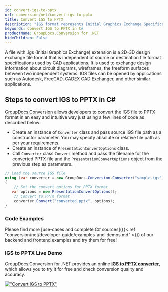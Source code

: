 ```yaml
---
id: convert-igs-to-pptx
url: conversion/net/convert-igs-to-pptx
title: Convert IGS to PPTX
description: "IGS format represents Initial Graphics Exchange Specification (IGES) with .igs extension. Learn how to convert IGS to PPTX file programmatically in C# language using GroupDocs.Conversion for .NET library."
keywords: Convert IGS to PPTX in C#
productName: GroupDocs.Conversion for .NET
hideChildren: False
---
```


A file with .igs (Initial Graphics Exchange) extension is a 2D-3D design exchange file format that is independent of source or destination file format specifications used by CAD applications. It is used to exchange design information about circuit diagrams, wireframes, the freeform surfaces between two independent systems. IGS files can be opened by applications such as Autodesk, FreeCAD, CADEX CAD Exchanger, and other similar applications.

## Steps to convert IGS to PPTX in C#

[GroupDocs.Conversion](https://products.groupdocs.com/conversion/net) allows developers to convert the IGS file to PPTX format in an easy and intuitive way just using a few lines of code as described below:

* Create an instance of `Converter` class and pass source IGS file path as a constructor parameter. You may specify absolute or relative file path as per your requirements. 
* Create an instance of `PresentationConvertOptions` class.
* Call `Converter` class `Convert` method and pass the filename for the converted PPTX file and the `PresentationConvertOptions` object from the previous step as parameters.

```csharp
// Load the source IGS file
using (var converter = new GroupDocs.Conversion.Converter("sample.igs"))
{
    // Set the convert options for PPTX format
   var options = new PresentationConvertOptions();
    // Convert to PPTX format
    converter.Convert("converted.pptx", options);
}
```

### Code Examples

Please find more [use-cases and complete C# sources]({{< ref "conversion/net/developer-guide/examples-and-demos.md" >}}) of our backend and frontend examples and try them for free!

### IGS to PPTX Live Demo

GroupDocs.Conversion for .NET provides an online [**IGS to PPTX converter**](https://products.groupdocs.app/conversion/igs-to-pptx), which allows you to try it for free and check conversion quality and accuracy.

[!["Convert IGS to PPTX"](conversion/net/images/convert-to-pptx/convert-igs-to-pptx.png)](https://products.groupdocs.app/conversion/igs-to-pptx)